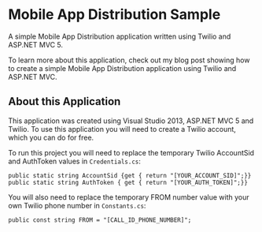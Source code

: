 Mobile App Distribution Sample
====================

A simple Mobile App Distribution application written using Twilio and ASP.NET MVC 5.

To learn more about this application, check out my blog post showing how to create a simple Mobile App Distribution application using Twilio and ASP.NET MVC.

About this Application 
-----

This application was created using Visual Studio 2013, ASP.NET MVC 5 and Twilio.  To use this application you will need to create a Twilio account, which you can do for free.

To run this project you will need to replace the temporary Twilio AccountSid and AuthToken values in `Credentials.cs`:

    public static string AccountSid {get { return "[YOUR_ACCOUNT_SID]";}}
    public static string AuthToken { get { return "[YOUR_AUTH_TOKEN]";}}

You will also need to replace the temporary FROM number value with your own Twilio phone number in `Constants.cs`:

    public const string FROM = "[CALL_ID_PHONE_NUMBER]";

